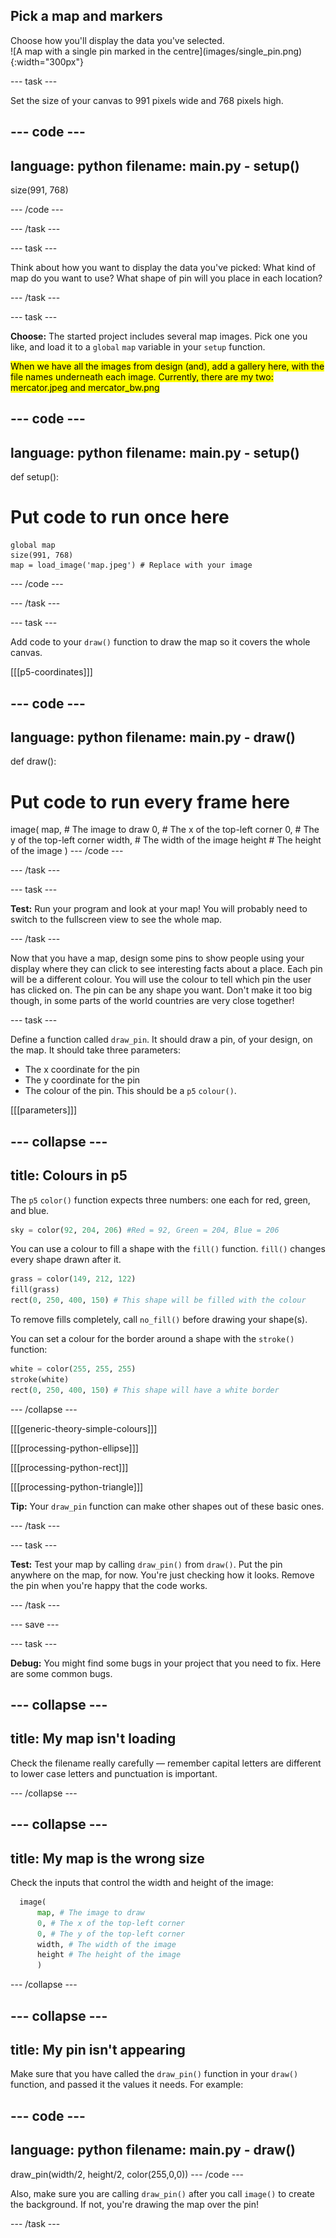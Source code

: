 ## Pick a map and markers

<div style="display: flex; flex-wrap: wrap">
<div style="flex-basis: 200px; flex-grow: 1; margin-right: 15px;">
Choose how you'll display the data you've selected.
</div>
<div>
![A map with a single pin marked in the centre](images/single_pin.png){:width="300px"}
</div>
</div>

--- task ---

Set the size of your canvas to 991 pixels wide and 768 pixels high.

--- code ---
---
language: python
filename: main.py - setup()
---  
  size(991, 768)

--- /code ---

--- /task ---

--- task ---

Think about how you want to display the data you've picked: What kind of map do you want to use? What shape of pin will you place in each location?

--- /task ---

--- task ---

**Choose:** The started project includes several map images. Pick one you like, and load it to a `global` `map` variable in your `setup` function.

<mark>When we have all the images from design (and), add a gallery here, with the file names underneath each image. Currently, there are my two: mercator.jpeg and mercator_bw.png</mark>

--- code ---
---
language: python
filename: main.py - setup()
---
def setup():
# Put code to run once here
    global map
    size(991, 768)    
    map = load_image('map.jpeg') # Replace with your image

--- /code ---

--- /task ---

--- task ---

Add code to your `draw()` function to draw the map so it covers the whole canvas.

[[[p5-coordinates]]]

--- code ---
---
language: python
filename: main.py - draw()
---
def draw():
# Put code to run every frame here
  image(
      map, # The image to draw
      0, # The x of the top-left corner
      0, # The y of the top-left corner
      width, # The width of the image
      height # The height of the image
      )
--- /code ---

--- /task ---

--- task ---

**Test:** Run your program and look at your map! You will probably need to switch to the fullscreen view to see the whole map.

--- /task ---

Now that you have a map, design some pins to show people using your display where they can click to see interesting facts about a place. Each pin will be a different colour. You will use the colour to tell which pin the user has clicked on. The pin can be any shape you want. Don't make it too big though, in some parts of the world countries are very close together!

--- task ---

Define a function called `draw_pin`. It should draw a pin, of your design, on the map. It should take three parameters:

 - The x coordinate for the pin
 - The y coordinate for the pin
 - The colour of the pin. This should be a `p5` `colour()`.

[[[parameters]]]

--- collapse ---
---
title: Colours in p5
---

The `p5` `color()` function expects three numbers: one each for red, green, and blue.

```python
sky = color(92, 204, 206) #Red = 92, Green = 204, Blue = 206
```

You can use a colour to fill a shape with the `fill()` function. `fill()` changes every shape drawn after it.

```python
grass = color(149, 212, 122)
fill(grass)
rect(0, 250, 400, 150) # This shape will be filled with the colour
```

To remove fills completely, call `no_fill()` before drawing your shape(s).

You can set a colour for the border around a shape with the `stroke()` function:

```python
white = color(255, 255, 255)
stroke(white)
rect(0, 250, 400, 150) # This shape will have a white border
```

--- /collapse ---

[[[generic-theory-simple-colours]]]

[[[processing-python-ellipse]]]

[[[processing-python-rect]]]

[[[processing-python-triangle]]]

**Tip:** Your `draw_pin` function can make other shapes out of these basic ones.

--- /task ---

--- task ---

**Test:** Test your map by calling `draw_pin()` from `draw()`. Put the pin anywhere on the map, for now. You're just checking how it looks. Remove the pin when you're happy that the code works.

--- /task ---

--- save ---

--- task ---

 **Debug:** You might find some bugs in your project that you need to fix. Here are some common bugs.

--- collapse ---
---
title: My map isn't loading
---

Check the filename really carefully — remember capital letters are different to lower case letters and punctuation is important.

--- /collapse ---

--- collapse ---
---
title: My map is the wrong size
---

Check the inputs that control the width and height of the image:

```python
  image(
      map, # The image to draw
      0, # The x of the top-left corner
      0, # The y of the top-left corner
      width, # The width of the image
      height # The height of the image
      )
```

--- /collapse ---

--- collapse ---
---
title: My pin isn't appearing
---

Make sure that you have called the `draw_pin()` function in your `draw()` function, and passed it the values it needs. For example:

--- code ---
---
language: python
filename: main.py - draw()
---
  draw_pin(width/2, height/2, color(255,0,0))
--- /code ---

Also, make sure you are calling `draw_pin()` after you call `image()` to create the background. If not, you're drawing the map over the pin!

--- /task ---